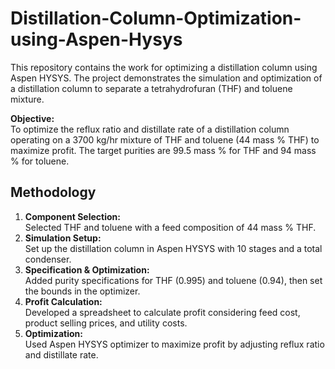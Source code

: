 # Distillation-Column-Optimization-using-Aspen-Hysys

This repository contains the work for optimizing a distillation column using Aspen HYSYS. The project demonstrates the simulation and optimization of a distillation column to separate a tetrahydrofuran (THF) and toluene mixture. 

**Objective:**  
To optimize the reflux ratio and distillate rate of a distillation column operating on a 3700 kg/hr mixture of THF and toluene (44 mass % THF) to maximize profit. The target purities are 99.5 mass % for THF and 94 mass % for toluene.

## Methodology

1. **Component Selection:**  
   Selected THF and toluene with a feed composition of 44 mass % THF.
2. **Simulation Setup:**  
   Set up the distillation column in Aspen HYSYS with 10 stages and a total condenser.
3. **Specification & Optimization:**  
   Added purity specifications for THF (0.995) and toluene (0.94), then set the bounds in the optimizer.
4. **Profit Calculation:**  
   Developed a spreadsheet to calculate profit considering feed cost, product selling prices, and utility costs.
5. **Optimization:**  
   Used Aspen HYSYS optimizer to maximize profit by adjusting reflux ratio and distillate rate.
